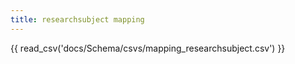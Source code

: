 ```yaml
---
title: researchsubject mapping
---
```

{{ read_csv('docs/Schema/csvs/mapping_researchsubject.csv') }}
